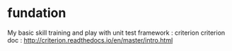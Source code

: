 # fundation
My basic skill training and play with unit test framework : criterion
criterion doc : http://criterion.readthedocs.io/en/master/intro.html


